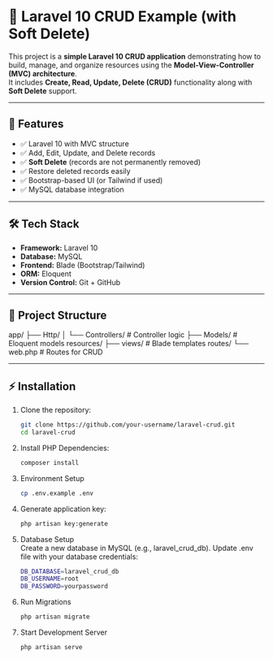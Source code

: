 # 🚀 Laravel 10 CRUD Example (with Soft Delete)

This project is a **simple Laravel 10 CRUD application** demonstrating how to build, manage, and organize resources using the **Model-View-Controller (MVC) architecture**.  
It includes **Create, Read, Update, Delete (CRUD)** functionality along with **Soft Delete** support.

---

## 📌 Features
- ✅ Laravel 10 with MVC structure  
- ✅ Add, Edit, Update, and Delete records  
- ✅ **Soft Delete** (records are not permanently removed)  
- ✅ Restore deleted records easily  
- ✅ Bootstrap-based UI (or Tailwind if used)  
- ✅ MySQL database integration  

---

## 🛠️ Tech Stack
- **Framework:** Laravel 10  
- **Database:** MySQL  
- **Frontend:** Blade (Bootstrap/Tailwind)  
- **ORM:** Eloquent  
- **Version Control:** Git + GitHub  

---

## 📂 Project Structure
app/
├── Http/
│ └── Controllers/ # Controller logic
├── Models/ # Eloquent models
resources/
├── views/ # Blade templates
routes/
└── web.php # Routes for CRUD


---

## ⚡ Installation

1.  Clone the repository:
    ```bash
    git clone https://github.com/your-username/laravel-crud.git
    cd laravel-crud
2.  Install PHP Dependencies:
    ```bash
    composer install
3.  Environment Setup
    ```bash
    cp .env.example .env
4.  Generate application key:
    ```bash
    php artisan key:generate
5.  Database Setup  
    Create a new database in MySQL (e.g., laravel_crud_db).
    Update .env file with your database credentials:
    ```bash
    DB_DATABASE=laravel_crud_db
    DB_USERNAME=root
    DB_PASSWORD=yourpassword
6.  Run Migrations
    ```bash
    php artisan migrate
7.  Start Development Server
    ```bash
    php artisan serve
